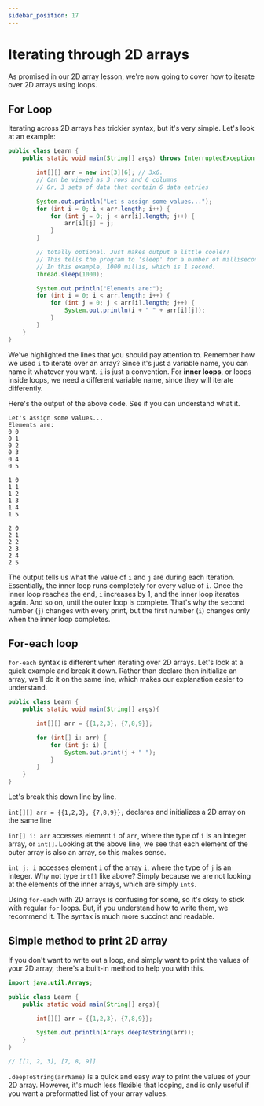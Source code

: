 ```yaml
---
sidebar_position: 17
---
```


# Iterating through 2D arrays

As promised in our 2D array lesson, we're now going to cover how to iterate over 2D arrays using loops.

## For Loop

Iterating across 2D arrays has trickier syntax, but it's very simple. Let's look at an example:

```java {9,10,21,22}
public class Learn {
    public static void main(String[] args) throws InterruptedException {

        int[][] arr = new int[3][6]; // 3x6.
        // Can be viewed as 3 rows and 6 columns
        // Or, 3 sets of data that contain 6 data entries

        System.out.println("Let's assign some values...");
        for (int i = 0; i < arr.length; i++) {
            for (int j = 0; j < arr[i].length; j++) {
                arr[i][j] = j;
            }
        }

        // totally optional. Just makes output a little cooler!
        // This tells the program to 'sleep' for a number of milliseconds
        // In this example, 1000 millis, which is 1 second.
        Thread.sleep(1000);

        System.out.println("Elements are:");
        for (int i = 0; i < arr.length; i++) {
            for (int j = 0; j < arr[i].length; j++) {
                System.out.println(i + " " + arr[i][j]);
            }
        }
    }
}
```

We've highlighted the lines that you should pay attention to. Remember how we used `i` to iterate over an array? Since it's just a variable name, you can name it whatever you want. `i` is just a convention. For **inner loops**, or loops inside loops, we need a different variable name, since they will iterate differently.

Here's the output of the above code. See if you can understand what it.

```text
Let's assign some values...
Elements are:
0 0
0 1
0 2
0 3
0 4
0 5

1 0
1 1
1 2
1 3
1 4
1 5

2 0
2 1
2 2
2 3
2 4
2 5
```

The output tells us what the value of `i` and `j` are during each iteration. Essentially, the inner loop runs completely for every value of `i`. Once the inner loop reaches the end, `i` increases by 1, and the inner loop iterates again. And so on, until the outer loop is complete. That's why the second number (`j`) changes with every print, but the first number (`i`) changes only when the inner loop completes.

## For-each loop

`for-each` syntax is different when iterating over 2D arrays. Let's look at a quick example and break it down. Rather than declare then initialize an array, we'll do it on the same line, which makes our explanation easier to understand.

```java
public class Learn {
    public static void main(String[] args){

        int[][] arr = {{1,2,3}, {7,8,9}};

        for (int[] i: arr) {
            for (int j: i) {
                System.out.print(j + " ");
            }
        }
    }
}
```

Let's break this down line by line.

`int[][] arr = {{1,2,3}, {7,8,9}};` declares and initializes a 2D array on the same line

`int[] i: arr` accesses element `i` of `arr`, where the type of `i` is an integer array, or `int[]`. Looking at the above line, we see that each element of the outer array is also an array, so this makes sense.

`int j: i` accesses element `i` of the array `i`, where the type of `j` is an integer. Why not type `int[]` like above? Simply because we are not looking at the elements of the inner arrays, which are simply `int`s.

Using `for-each` with 2D arrays is confusing for some, so it's okay to stick with regular `for` loops. But, if you understand how to write them, we recommend it. The syntax is much more succinct and readable.

## Simple method to print 2D array

If you don't want to write out a loop, and simply want to print the values of your 2D array, there's a built-in method to help you with this.

```java
import java.util.Arrays;

public class Learn {
    public static void main(String[] args){

        int[][] arr = {{1,2,3}, {7,8,9}};

        System.out.println(Arrays.deepToString(arr));
    }
}

// [[1, 2, 3], [7, 8, 9]]
```

`.deepToString(arrName)` is a quick and easy way to print the values of your 2D array. However, it's much less flexible that looping, and is only useful if you want a preformatted list of your array values.

